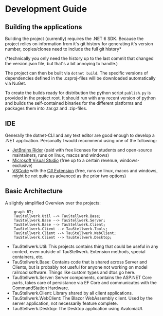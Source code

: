 # Development Guide

## Building the applications

Building the project (currently) requires the .NET 6 SDK.
Because the project relies on information from it's git history for generating it's version number, copies/clones need to include the full git history*

(*technically you only need the history up to the last commit that changed the version.json file, but that's a bit annoying to handle.)

The project can then be built via `dotnet build`. The specific versions of dependencies defined in the .csproj-files will be downloaded automatically via NuGet.

To create the builds ready for distribution the python script `publish.py` is provided in the project root. It should run with any recent version of python and builds the self-contained binaries for the different platforms and packages them into .tar.gz and .zip-files.

## IDE

Generally the dotnet-CLI and any text editor are good enough to develop a .NET application. Personally I would recommend using one of the following:

- [JetBrains Rider](https://www.jetbrains.com/rider/) (paid with free licenses for students and open-source maintainers, runs on linux, macos and windows)
- [Microsoft Visual Studio](https://visualstudio.microsoft.com/) (free up to a certain revenue, windows-exclusive)
- [VSCode](https://code.visualstudio.com/Download) with the [C# Extension](https://code.visualstudio.com/Docs/languages/csharp) (free, runs on linux, macos and windows, might be not quite as advanced as the prior two options)

## Basic Architecture

A slightly simplified Overview over the projects:

```mermaid
    graph BT;
    TauStellwerk.Util --> TauStellwerk.Base;
    TauStellwerk.Base --> TauStellwerk.Server;
    TauStellwerk.Base --> TauStellwerk.Client;
    TauStellwerk.Client --> TauStellwerk.Tools;
    TauStellwerk.Client --> TauStellwerk.WebClient;
    TauStellwerk.Client --> TauStellwerk.Desktop;
```

- TauStellwerk.Util: This projects contains thing that could be useful in any context, even outside of TauStellwerk. Extension methods, special containers, etc.
- TauStellwerk.Base: Contains code that is shared across Server and Clients, but is probably not useful for anyone not working on model railroad software. Things like custom types and dtos go here.
- TauStellwerk.Server: Server components, contains the ASP.NET Core parts, takes care of persistance via EF Core and communicates with the CommandStation Hardware.
- TauStellwerk.Client: Library shared by all client applications.
- TauStellwerk.WebClient: The Blazor WebAssembly client. Used by the server application, not necessarily feature complete.
- TauStellwerk.Desktop: The Desktop application using AvaloniaUI.